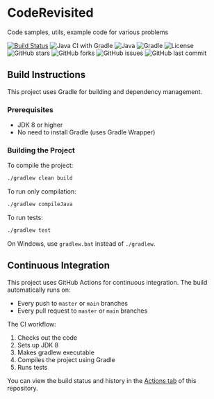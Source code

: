 CodeRevisited
=============

Code samples, utils, example code for various problems

[![Build Status](https://travis-ci.org/suresh-sajja/CodingProblems.svg?branch=master)](https://travis-ci.org/suresh-sajja/CodingProblems)
![Java CI with Gradle](https://github.com/suresh-sajja/CodingProblems/workflows/Java%20CI%20with%20Gradle/badge.svg)
![Java](https://img.shields.io/badge/Java-8+-orange.svg)
![Gradle](https://img.shields.io/badge/Gradle-8.5-blue.svg)
![License](https://img.shields.io/badge/License-MIT-green.svg)
![GitHub stars](https://img.shields.io/github/stars/suresh-sajja/CodingProblems?style=social)
![GitHub forks](https://img.shields.io/github/forks/suresh-sajja/CodingProblems?style=social)
![GitHub issues](https://img.shields.io/github/issues/suresh-sajja/CodingProblems)
![GitHub last commit](https://img.shields.io/github/last-commit/suresh-sajja/CodingProblems)

## Build Instructions

This project uses Gradle for building and dependency management.

### Prerequisites
- JDK 8 or higher
- No need to install Gradle (uses Gradle Wrapper)

### Building the Project

To compile the project:
```bash
./gradlew clean build
```

To run only compilation:
```bash
./gradlew compileJava
```

To run tests:
```bash
./gradlew test
```

On Windows, use `gradlew.bat` instead of `./gradlew`.

## Continuous Integration

This project uses GitHub Actions for continuous integration. The build automatically runs on:
- Every push to `master` or `main` branches
- Every pull request to `master` or `main` branches

The CI workflow:
1. Checks out the code
2. Sets up JDK 8
3. Makes gradlew executable
4. Compiles the project using Gradle
5. Runs tests

You can view the build status and history in the [Actions tab](../../actions) of this repository.
